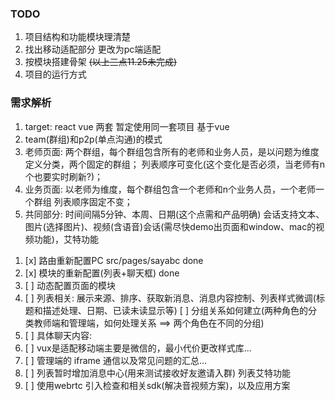 ### TODO
1. 项目结构和功能模块理清楚
2. 找出移动适配部分 更改为pc端适配
3. 按模块搭建骨架
~~(以上三点11.25未完成)~~
4. 项目的运行方式

### 需求解析
1. target: react  vue 两套 暂定使用同一套项目 基于vue
2. team(群组)和p2p(单点沟通)的模式
3. 老师页面: 两个群组，每个群组包含所有的老师和业务人员，是以问题为维度定义分类，两个固定的群组；
            列表顺序可变化(这个变化是否必须，当老师有n个也要实时刷新?)；
4. 业务页面: 以老师为维度，每个群组包含一个老师和n个业务人员，一个老师一个群组
            列表顺序固定不变；
5. 共同部分: 时间间隔5分钟、本周、日期(这个点需和产品明确)
            会话支持文本、图片(选择图片)、视频(含语音)会话(需尽快demo出页面和window、mac的视频功能)，艾特功能


<!-- 11.26工作进度 -->
1. [x] 路由重新配置PC src/pages/sayabc  done
2. [x] 模块的重新配置(列表+聊天框)  done
3. [ ] 动态配置页面的模块
4. [ ] 列表相关: 展示来源、排序、获取新消息、消息内容控制、列表样式微调(标题和描述处理、日期、已读未读显示等)
   [ ] 分组关系如何建立(两种角色的分类教师端和管理端，如何处理关系 ==> 两个角色在不同的分组)
5. [ ] 具体聊天内容:
6. [ ] vux是适配移动端主要是微信的，最小代价更改样式库...
7. [ ] 管理端的 iframe 通信以及常见问题的汇总...
8. [ ] 列表暂时增加消息中心(用来测试接收好友邀请入群) 列表艾特功能
9. [ ] 使用webrtc 引入检查和相关sdk(解决音视频方案)，以及应用方案